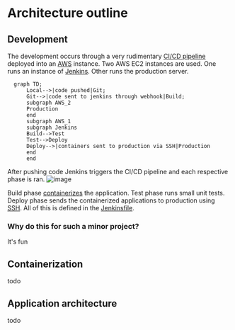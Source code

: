 # Architecture outline

## Development
The development occurs through a very rudimentary [CI/CD pipeline](https://www.ibm.com/blog/ci-cd-pipeline/) deployed into an [AWS](https://en.wikipedia.org/wiki/Amazon_Web_Services) instance. Two AWS EC2 instances are used. One runs an instance of [Jenkins](https://www.jenkins.io/). Other runs the production server.
```mermaid
  graph TD;
      Local-->|code pushed|Git;
      Git-->|code sent to jenkins through webhook|Build;
      subgraph AWS_2
      Production
      end
      subgraph AWS_1
      subgraph Jenkins
      Build-->Test
      Test-->Deploy
      Deploy-->|containers sent to production via SSH|Production
      end
      end
```
After pushing code Jenkins triggers the CI/CD pipeline and each respective phase is ran.
![image](https://github.com/MiikaMatias/tsoha/assets/100348027/931a81a8-c23c-4592-92a6-8b25b6c858dd)

Build phase [containerizes](https://aws.amazon.com/what-is/containerization/) the application. Test phase runs small unit tests. Deploy phase sends the containerized applications to production using [SSH](https://www.wikiwand.com/en/Secure_Shell). All of this is defined in the [Jenkinsfile](https://github.com/MiikaMatias/tsoha/blob/main/Jenkinsfile).

### Why do this for such a minor project?
It's fun

## Containerization
todo

## Application architecture
todo
